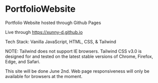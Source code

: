 # PortfolioWebsite

Portfolio Website hosted through Github Pages

Live through https://xunny-d.github.io

Tech Stack: Vanilla JavaScript, HTML, CSS, & Tailwind

NOTE: Tailwind does not support IE browsers.
Tailwind CSS v3.0 is designed for and tested on the latest stable versions of Chrome, Firefox, Edge, and Safari.

This site will be done June 2nd. Web page responsiveness will only be available for browsers at the moment.
